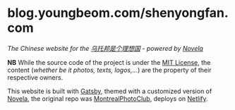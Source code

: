 # blog.youngbeom.com/shenyongfan.com

_The Chinese website for the [乌托邦是个理想国](https://shenyongfan.com) - powered by [Novela](https://github.com/narative/gatsby-theme-novela)_

**NB** While the source code of the project is under the [MIT License](https://github.com/youngbeom-shin/Gatsby-test/blob/master/LICENSE), the content (_whether be it photos, texts, logos,..._) are the property of their respective owners.

This website is built with [Gatsby](https://gatsbyjs.org), themed with a customized version of [Novela](https://github.com/narative/gatsby-theme-novela), the original repo was [MontrealPhotoClub](https://github.com/MontrealPhotoClub/montrealphotoclub.enand), deploys on [Netlify](https://netlify.com).
